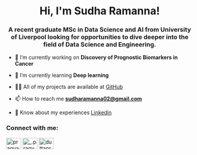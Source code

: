 
<h1 align="center">Hi, I'm Sudha Ramanna!</h1>
<h3 align="center">A recent graduate MSc in Data Science and AI from University of Liverpool looking for opportunities to dive deeper into the field of Data Science and Engineering.</h3>

- 🔭 I’m currently working on **Discovery of Prognostic Biomarkers in Cancer**

- 🌱 I’m currently learning **Deep learning**

- 👨‍💻 All of my projects are available at [GitHub](https://github.com/SudhaRamanna)
  
- 📫 How to reach me **sudharamanna02@gmail.com**

- 📄 Know about my experiences [Linkedin](https://www.linkedin.com/in/sudharamanna02)

<h3 align="left">Connect with me:</h3>
<p align="left">
<a href="https://www.linkedin.com/in/sudharamanna02" target="blank"><img align="center" src="https://raw.githubusercontent.com/rahuldkjain/github-profile-readme-generator/master/src/images/icons/Social/linked-in-alt.svg" alt="pragyan-jyoti-dutta" height="30" width="40" /></a>
<a href="https://www.instagram.com/sudha_gowda02?igsh=ZTh6bjVnNzByeHAy&utm_source=qr" target="blank"><img align="center" src="https://raw.githubusercontent.com/rahuldkjain/github-profile-readme-generator/master/src/images/icons/Social/instagram.svg" alt="_.pragyan10._" height="30" width="40" /></a>
<a href="https://www.hackerrank.com/sudhagowda020599" target="blank"><img align="center" src="https://raw.githubusercontent.com/rahuldkjain/github-profile-readme-generator/master/src/images/icons/Social/hackerrank.svg" alt="duttapragyanjyo1" height="30" width="40" /></a>
</p>
